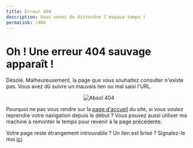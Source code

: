 ```yaml
---
title: Erreur 404
description: Vous venez de distordre l'espace-temps !
permalink: /404
---
```


# Oh ! Une erreur 404 sauvage apparaît !

Désolé. Malheureusement, la page que vous souhaitez consulter n'existe pas. Vous avez dû suivre un mauvais lien ou mal saisi l'URL.
<p align="center">
  <img src="https://testabsol.github.io/assets/images/art/Absol_404.png" alt="Absol 404" /><br>
</p>

Pourquoi ne pas vous rendre sur la [page d'accueil](/) du site, si vous voulez reprendre votre navigation depuis le début ? Vous pouvez aussi utiliser ma machine à remonter le temps pour <span class="a" onclick="window.history.back()">revenir à la page précédente</span>.

Votre page reste étrangement introuvable ? Un lien est brisé ? Signalez-le moi [ici](https://github.com/SombrAbsol/SombrAbsol.github.io/issues).

